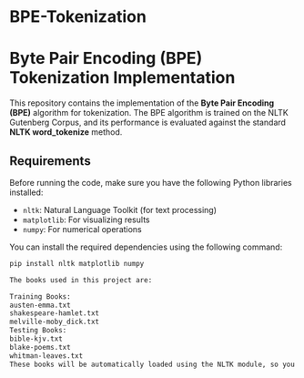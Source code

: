 # BPE-Tokenization
# Byte Pair Encoding (BPE) Tokenization Implementation

This repository contains the implementation of the **Byte Pair Encoding (BPE)** algorithm for tokenization. The BPE algorithm is trained on the NLTK Gutenberg Corpus, and its performance is evaluated against the standard **NLTK word_tokenize** method. 

## Requirements

Before running the code, make sure you have the following Python libraries installed:

- `nltk`: Natural Language Toolkit (for text processing)
- `matplotlib`: For visualizing results
- `numpy`: For numerical operations

You can install the required dependencies using the following command:

```bash
pip install nltk matplotlib numpy

The books used in this project are:

Training Books:
austen-emma.txt
shakespeare-hamlet.txt
melville-moby_dick.txt
Testing Books:
bible-kjv.txt
blake-poems.txt
whitman-leaves.txt
These books will be automatically loaded using the NLTK module, so you don't need to download them separately.
